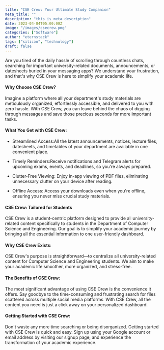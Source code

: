 ```yaml
---
title: "CSE Crew: Your Ultimate Study Companion"
meta_title: ""
description: "this is meta description"
date: 2023-04-04T05:00:00Z
image: "/images/csecrew.png"
categories: ["Software"]
author: "eternstack"
tags: ["silicon", "technology"]
draft: false
---
```


Are you tired of the daily hassle of scrolling through countless chats, searching for important university-related documents, announcements, or datesheets buried in your messaging apps? We understand your frustration, and that's why CSE Crew is here to simplify your academic life.


#### Why Choose CSE Crew?

Imagine a platform where all your department's study materials are meticulously organized, effortlessly accessible, and delivered to you with zero hassle. With CSE Crew, you can leave behind the chaos of digging through messages and save those precious seconds for more important tasks.


#### What You Get with CSE Crew:
- Streamlined Access:All the latest announcements, notices, lecture files, datesheets, and timetables of your department are available in one convenient place.

- Timely Reminders:Receive notifications and Telegram alerts for upcoming exams, events, and deadlines, so you're always prepared.

- Clutter-Free Viewing: Enjoy in-app viewing of PDF files, eliminating unnecessary clutter on your device after reading.

- Offline Access: Access your downloads even when you're offline, ensuring you never miss crucial study materials.

#### CSE Crew: Tailored for Students
CSE Crew is a student-centric platform designed to provide all university-related content specifically to students in the Department of Computer Science and Engineering. Our goal is to simplify your academic journey by bringing all the essential information to one user-friendly dashboard.

#### Why CSE Crew Exists:
CSE Crew's purpose is straightforward—to centralize all university-related content for Computer Science and Engineering students. We aim to make your academic life smoother, more organized, and stress-free.

#### The Benefits of CSE Crew:
The most significant advantage of using CSE Crew is the convenience it offers. Say goodbye to the time-consuming and frustrating search for files scattered across multiple social media platforms. With CSE Crew, all the content you need is just a click away on your personalized dashboard.

#### Getting Started with CSE Crew:
Don't waste any more time searching or being disorganized. Getting started with CSE Crew is quick and easy. Sign up using your Google account or email address by visiting our signup page, and experience the transformation of your academic experience.

